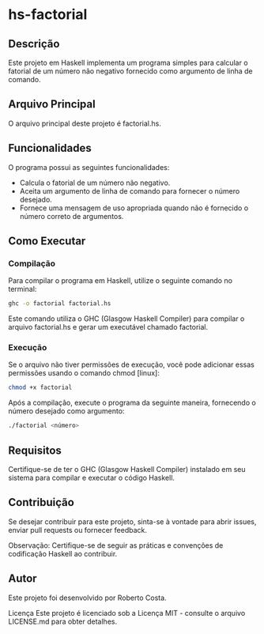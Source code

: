# hs-factorial

## Descrição
Este projeto em Haskell implementa um programa simples para calcular o fatorial de um número não negativo fornecido como argumento de linha de comando.

## Arquivo Principal
O arquivo principal deste projeto é factorial.hs.

## Funcionalidades
O programa possui as seguintes funcionalidades:

- Calcula o fatorial de um número não negativo.
- Aceita um argumento de linha de comando para fornecer o número desejado.
- Fornece uma mensagem de uso apropriada quando não é fornecido o número correto de argumentos.

## Como Executar

### Compilação

Para compilar o programa em Haskell, utilize o seguinte comando no terminal:

```bash
ghc -o factorial factorial.hs
```

Este comando utiliza o GHC (Glasgow Haskell Compiler) para compilar o arquivo factorial.hs e gerar um executável chamado factorial.

### Execução

Se o arquivo não tiver permissões de execução, você pode adicionar essas permissões usando o comando chmod [linux]:
```bash
chmod +x factorial
```

Após a compilação, execute o programa da seguinte maneira, fornecendo o número desejado como argumento:


```bash
./factorial <número>
```

## Requisitos
Certifique-se de ter o GHC (Glasgow Haskell Compiler) instalado em seu sistema para compilar e executar o código Haskell.

## Contribuição
Se desejar contribuir para este projeto, sinta-se à vontade para abrir issues, enviar pull requests ou fornecer feedback.

Observação: Certifique-se de seguir as práticas e convenções de codificação Haskell ao contribuir.

## Autor
Este projeto foi desenvolvido por Roberto Costa.

Licença
Este projeto é licenciado sob a Licença MIT - consulte o arquivo LICENSE.md para obter detalhes.
